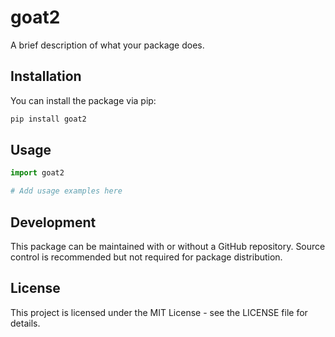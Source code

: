 # goat2

A brief description of what your package does.

## Installation

You can install the package via pip:

```bash
pip install goat2
```

## Usage

```python
import goat2

# Add usage examples here
```

## Development

This package can be maintained with or without a GitHub repository. Source control is recommended but not required for package distribution.

## License

This project is licensed under the MIT License - see the LICENSE file for details.
